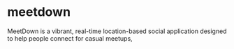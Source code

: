 # meetdown
MeetDown is a vibrant, real-time location-based social application designed to help people connect for casual meetups,
